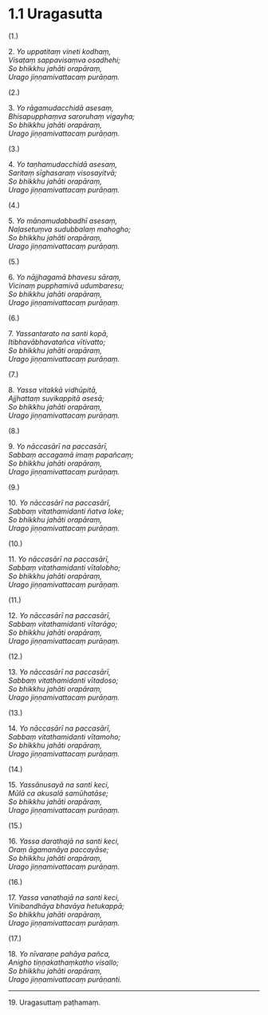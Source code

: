 

# 1.1 Uragasutta



(1.)

2\. _Yo uppatitaṃ vineti kodhaṃ,_  
_Visaṭaṃ sappavisaṃva osadhehi;_  
_So bhikkhu jahāti orapāraṃ,_  
_Urago jiṇṇamivattacaṃ purāṇaṃ._  


(2.)

3\. _Yo rāgamudacchidā asesaṃ,_  
_Bhisapupphaṃva saroruhaṃ vigayha;_  
_So bhikkhu jahāti orapāraṃ,_  
_Urago jiṇṇamivattacaṃ purāṇaṃ._  


(3.)

4\. _Yo taṇhamudacchidā asesaṃ,_  
_Saritaṃ sīghasaraṃ visosayitvā;_  
_So bhikkhu jahāti orapāraṃ,_  
_Urago jiṇṇamivattacaṃ purāṇaṃ._  


(4.)

5\. _Yo mānamudabbadhī asesaṃ,_  
_Naḷasetuṃva sudubbalaṃ mahogho;_  
_So bhikkhu jahāti orapāraṃ,_  
_Urago jiṇṇamivattacaṃ purāṇaṃ._  


(5.)

6\. _Yo nājjhagamā bhavesu sāraṃ,_  
_Vicinaṃ pupphamivā udumbaresu;_  
_So bhikkhu jahāti orapāraṃ,_  
_Urago jiṇṇamivattacaṃ purāṇaṃ._  


(6.)

7\. _Yassantarato na santi kopā,_  
_Itibhavābhavatañca vītivatto;_  
_So bhikkhu jahāti orapāraṃ,_  
_Urago jiṇṇamivattacaṃ purāṇaṃ._  


(7.)

8\. _Yassa vitakkā vidhūpitā,_  
_Ajjhattaṃ suvikappitā asesā;_  
_So bhikkhu jahāti orapāraṃ,_  
_Urago jiṇṇamivattacaṃ purāṇaṃ._  


(8.)

9\. _Yo nāccasārī na paccasārī,_  
_Sabbaṃ accagamā imaṃ papañcaṃ;_  
_So bhikkhu jahāti orapāraṃ,_  
_Urago jiṇṇamivattacaṃ purāṇaṃ._  


(9.)

10\. _Yo nāccasārī na paccasārī,_  
_Sabbaṃ vitathamidanti ñatva loke;_  
_So bhikkhu jahāti orapāraṃ,_  
_Urago jiṇṇamivattacaṃ purāṇaṃ._  


(10.)

11\. _Yo nāccasārī na paccasārī,_  
_Sabbaṃ vitathamidanti vītalobho;_  
_So bhikkhu jahāti orapāraṃ,_  
_Urago jiṇṇamivattacaṃ purāṇaṃ._  


(11.)

12\. _Yo nāccasārī na paccasārī,_  
_Sabbaṃ vitathamidanti vītarāgo;_  
_So bhikkhu jahāti orapāraṃ,_  
_Urago jiṇṇamivattacaṃ purāṇaṃ._  


(12.)

13\. _Yo nāccasārī na paccasārī,_  
_Sabbaṃ vitathamidanti vītadoso;_  
_So bhikkhu jahāti orapāraṃ,_  
_Urago jiṇṇamivattacaṃ purāṇaṃ._  


(13.)

14\. _Yo nāccasārī na paccasārī,_  
_Sabbaṃ vitathamidanti vītamoho;_  
_So bhikkhu jahāti orapāraṃ,_  
_Urago jiṇṇamivattacaṃ purāṇaṃ._  


(14.)

15\. _Yassānusayā na santi keci,_  
_Mūlā ca akusalā samūhatāse;_  
_So bhikkhu jahāti orapāraṃ,_  
_Urago jiṇṇamivattacaṃ purāṇaṃ._  


(15.)

16\. _Yassa darathajā na santi keci,_  
_Oraṃ āgamanāya paccayāse;_  
_So bhikkhu jahāti orapāraṃ,_  
_Urago jiṇṇamivattacaṃ purāṇaṃ._  


(16.)

17\. _Yassa vanathajā na santi keci,_  
_Vinibandhāya bhavāya hetukappā;_  
_So bhikkhu jahāti orapāraṃ,_  
_Urago jiṇṇamivattacaṃ purāṇaṃ._  


(17.)

18\. _Yo nīvaraṇe pahāya pañca,_  
_Anigho tiṇṇakathaṃkatho visallo;_  
_So bhikkhu jahāti orapāraṃ,_  
_Urago jiṇṇamivattacaṃ purāṇanti._  


---

19\. Uragasuttaṃ paṭhamaṃ.





